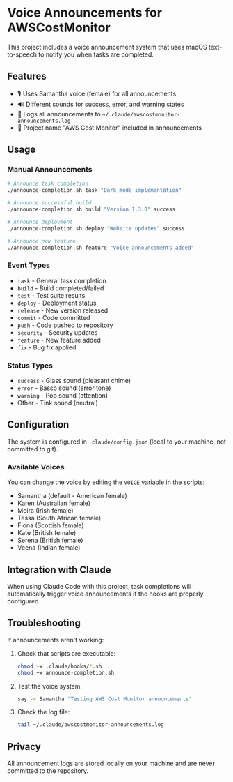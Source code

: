 # Voice Announcements for AWSCostMonitor

This project includes a voice announcement system that uses macOS text-to-speech to notify you when tasks are completed.

## Features

- 🎙️ Uses Samantha voice (female) for all announcements
- 🔊 Different sounds for success, error, and warning states
- 📝 Logs all announcements to `~/.claude/awscostmonitor-announcements.log`
- 🎯 Project name "AWS Cost Monitor" included in announcements

## Usage

### Manual Announcements

```bash
# Announce task completion
./announce-completion.sh task "Dark mode implementation"

# Announce successful build
./announce-completion.sh build "Version 1.3.0" success

# Announce deployment
./announce-completion.sh deploy "Website updates" success

# Announce new feature
./announce-completion.sh feature "Voice announcements added"
```

### Event Types

- `task` - General task completion
- `build` - Build completed/failed
- `test` - Test suite results
- `deploy` - Deployment status
- `release` - New version released
- `commit` - Code committed
- `push` - Code pushed to repository
- `security` - Security updates
- `feature` - New feature added
- `fix` - Bug fix applied

### Status Types

- `success` - Glass sound (pleasant chime)
- `error` - Basso sound (error tone)
- `warning` - Pop sound (attention)
- Other - Tink sound (neutral)

## Configuration

The system is configured in `.claude/config.json` (local to your machine, not committed to git).

### Available Voices

You can change the voice by editing the `VOICE` variable in the scripts:
- Samantha (default - American female)
- Karen (Australian female)
- Moira (Irish female)
- Tessa (South African female)
- Fiona (Scottish female)
- Kate (British female)
- Serena (British female)
- Veena (Indian female)

## Integration with Claude

When using Claude Code with this project, task completions will automatically trigger voice announcements if the hooks are properly configured.

## Troubleshooting

If announcements aren't working:

1. Check that scripts are executable:
   ```bash
   chmod +x .claude/hooks/*.sh
   chmod +x announce-completion.sh
   ```

2. Test the voice system:
   ```bash
   say -v Samantha "Testing AWS Cost Monitor announcements"
   ```

3. Check the log file:
   ```bash
   tail ~/.claude/awscostmonitor-announcements.log
   ```

## Privacy

All announcement logs are stored locally on your machine and are never committed to the repository.